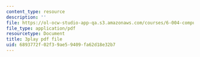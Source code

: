 ```yaml
---
content_type: resource
description: ''
file: https://ol-ocw-studio-app-qa.s3.amazonaws.com/courses/6-004-computation-structures-spring-2017/6893772f02f39ae59409fa62d18e32b7_LWE5p2sCI6o.pdf
file_type: application/pdf
resourcetype: Document
title: 3play pdf file
uid: 6893772f-02f3-9ae5-9409-fa62d18e32b7
---
```

